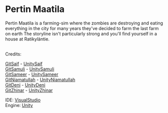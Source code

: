 # Pertin Maatila
Pertin Maatila is a farming-sim where the zombies are destroying and eating everything in the city 
for many years they've decided to farm the last farm on earth
The storyline isn't particularly strong and you'll find yourself in a house at Ratikyläntie.<br>

<br>
Credits:

[GitSaif](https://github.com/Reck-Saif) - [UnitySaif](https://play.unity.com/u/Reck-Saif)
<br>
[GitSamuli](https://github.com/zeta404-ops) - [UnitySamuli](https://play.unity.com/u/SamuliKarkkainen)
<br>
[GitSameer](https://github.com/Sameerwaseem21) - [UnitySameer](https://play.unity.com/u/sameerwaseem21)
<br>
[GitNiamatullah](https://github.com/Niamat2222) - [UnityNiamatullah](https://play.unity.com/u/Niamatcom)
<br>
[GitDeni](https://github.com/MrThelink) - [UnityDeni](404.com)
<br>
[GitZhinar](https://github.com/zeta404-ops) - [UnityZhinar](https://play.unity.com/u/zeta404ze)

IDE: [VisualStudio](https://visualstudio.microsoft.com)  
Engine: [Unity](https://unity.com) 
